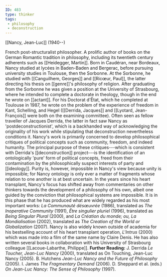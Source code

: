```yaml
---
ID: 483
type: thinker
tags: 
 - philosophy
 - deconstruction
---
```


[[Nancy, Jean-Luc]]
 (1940--)


French post-structuralist philosopher. A prolific author of books on the
German Romantic tradition in philosophy, including its twentieth century
adherents such as [[Heidegger, Martin]].
Born in Caudéran, near Bordeaux, Nancy studied at lycées in Baden-Baden
and Bergerac, before pursuing university studies in Toulouse, then the
Sorbonne. At the Sorbonne, he studied with [[Canguilhem, Georges]] and [[Ricœur, Paul]], the latter
directing his thesis on
[[genre]]'s philosophy of
religion. After graduating from the Sorbonne he was given a position at
the University of Strasbourg, where he intended to complete a doctorate
in theology, though in the end he wrote on
[[actant]]. For his Doctorat
d'Êtat, which he completed at Toulouse in 1987, he wrote on the problem
of the experience of freedom in Kant, Schelling, and Hegel ([[Derrida, Jacques]] and [[Lyotard, Jean-François]] were both on the
examining committee).
Often seen as fellow traveller of Jacques Derrida, the latter in fact
saw Nancy as 'postdeconstructionist', which is a backhanded way of
acknowledging the originality of his work while stipulating that
deconstruction nevertheless conditions it. Nancy's work is primarily
concerned to develop philosophical critiques of political concepts such
as community, freedom, and indeed humanity. The principal purpose of
these critiques---which is consistent with Derrida's
[[deconstruction]]
project---is the identification of an ontologically 'pure' form of
political concepts, freed from their contamination by the
philosophically suspect interests of party and
[[ideology]]. Purity is,
however, impossible in Nancy's view because unity is impossible; for
Nancy ontology is only ever a matter of fragments whose relation to one
another is at best uncertain. In the years since his heart transplant,
Nancy's focus has shifted away from commentaries on other thinkers
towards the development of a philosophy of his own, albeit one guided by
the conviction that philosophical systems are impossible. It is in this
phase that he has produced what are widely regarded as his most
important works: *La Communauté désœuvrée* (1986), translated as *The Inoperative Community* (1991), *Être singulier pluriel* (1996),
translated as *Being Singular Plural* (2000), and *La Création du monde;
ou, La Mondialisation* (2002), translated as *The Creation of the World
or Globalization* (2007). Nancy is also widely known outside of academia
for his bestselling account of his heart transplant operation,
*L'Intrus* (2000) which was made into a film of the same name by Claire
Denis. He has also written several books in collaboration with his
University of Strasbourg colleague [[Lacoue-Labarthe, Philippe]].
**Further Reading:** J. Derrida *Le Toucher, Jean-Luc Nancy* (2000),
translated as On Touching, Jean-Luc Nancy (2005).
B. Hutchens *Jean-Luc Nancy and the Future of Philosophy* (2005).
I. James *The Fragmentary Demand* (2006).
D. Sheppard et al. (eds.) *On Jean-Luc Nancy: The Sense of Philosophy*
(1997).
